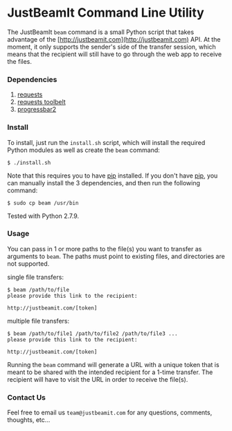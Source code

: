 # JustBeamIt Command Line Utility

The JustBeamIt `beam` command is a small Python script that takes advantage of the [http://justbeamit.com](http://justbeamit.com) API. At the moment, it only supports the sender's side of the transfer session, which means that the recipient will still have to go through the web app to receive the files.

### **Dependencies**

  1. [requests](http://docs.python-requests.org/en/latest/)
  2. [requests toolbelt](https://github.com/sigmavirus24/requests-toolbelt)
  3. [progressbar2](https://github.com/WoLpH/python-progressbar)

### **Install**

To install, just run the `install.sh` script, which will install the required Python modules as well as create the `beam` command:

    $ ./install.sh

Note that this requires you to have [pip](https://pip.pypa.io/en/latest/index.html) installed. If you don't have [pip](https://pip.pypa.io/en/latest/index.html), you can manually install the 3 dependencies, and then run the following command:

    $ sudo cp beam /usr/bin

Tested with Python 2.7.9.

### **Usage**

You can pass in 1 or more paths to the file(s) you want to transfer as arguments to `beam`. The paths must point to existing files, and directories are not supported.

single file transfers:

    $ beam /path/to/file
    please provide this link to the recipient:
    
    http://justbeamit.com/[token]


multiple file transfers:

    $ beam /path/to/file1 /path/to/file2 /path/to/file3 ...
    please provide this link to the recipient:
    
    http://justbeamit.com/[token]


Running the `beam` command will generate a URL with a unique token that is meant to be shared with the intended recipient for a 1-time transfer. The recipient will have to visit the URL in order to receive the file(s).

### **Contact Us**

Feel free to email us `team@justbeamit.com` for any questions, comments, thoughts, etc...
